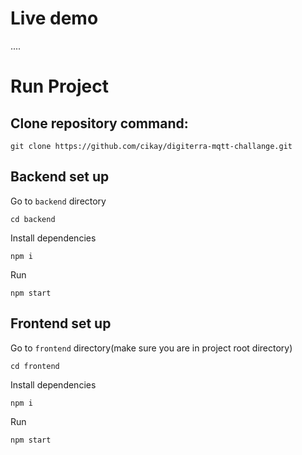 # Live demo

....

# Run Project

## Clone repository command:

`git clone https://github.com/cikay/digiterra-mqtt-challange.git`

## Backend set up

Go to `backend` directory

`cd backend`

Install dependencies

`npm i`

Run

`npm start`

## Frontend set up

Go to `frontend` directory(make sure you are in project root directory)

`cd frontend`

Install dependencies

`npm i`

Run

`npm start`
